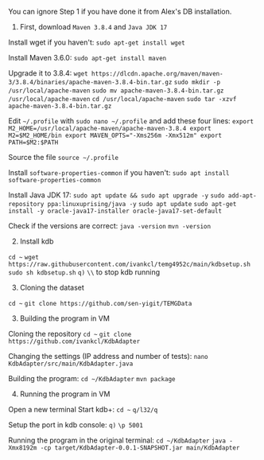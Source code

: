 You can ignore Step 1 if you have done it from Alex's DB installation.
1. First, download `Maven 3.8.4` and `Java JDK 17` 

Install wget if you haven't:
`sudo apt-get install wget`

Install Maven 3.6.0:
`sudo apt-get install maven`

Upgrade it to 3.8.4:
`wget https://dlcdn.apache.org/maven/maven-3/3.8.4/binaries/apache-maven-3.8.4-bin.tar.gz`
`sudo mkdir -p /usr/local/apache-maven`
`sudo mv apache-maven-3.8.4-bin.tar.gz /usr/local/apache-maven`
`cd /usr/local/apache-maven`
`sudo tar -xzvf apache-maven-3.8.4-bin.tar.gz `

Edit `~/.profile` with `sudo nano ~/.profile` and add these four lines:
`
export M2_HOME=/usr/local/apache-maven/apache-maven-3.8.4
export M2=$M2_HOME/bin
export MAVEN_OPTS="-Xms256m -Xmx512m"
export PATH=$M2:$PATH  
`

Source the file
`source ~/.profile`

Install `software-properties-common` if you haven't:
`sudo apt install software-properties-common`

Install Java JDK 17:
`sudo apt update && sudo apt upgrade -y`
`sudo add-apt-repository ppa:linuxuprising/java -y`
`sudo apt update`
`sudo apt-get install -y oracle-java17-installer oracle-java17-set-default`

Check if the versions are correct:
`java -version`
`mvn -version`

2. Install kdb

`cd ~`
`wget https://raw.githubusercontent.com/ivankcl/temg4952c/main/kdbsetup.sh`
`sudo sh kdbsetup.sh`
`q)` `\\` to stop kdb running

3. Cloning the dataset

`cd ~`
`git clone https://github.com/sen-yigit/TEMGData`

3. Building the program in VM

Cloning the repository
`cd ~`
`git clone https://github.com/ivankcl/KdbAdapter`

Changing the settings (IP address and number of tests):
`nano KdbAdapter/src/main/KdbAdapter.java`

Building the program:
`cd ~/KdbAdapter`
`mvn package`

4. Running the program in VM

Open a new terminal
Start kdb+:
`cd ~`
`q/l32/q`

Setup the port in kdb console:
`q)` `\p 5001`

Running the program in the original terminal:
`cd ~/KdbAdapter`
`java -Xmx8192m -cp target/KdbAdapter-0.0.1-SNAPSHOT.jar main/KdbAdapter`
